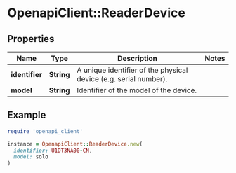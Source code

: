 # OpenapiClient::ReaderDevice

## Properties

| Name | Type | Description | Notes |
| ---- | ---- | ----------- | ----- |
| **identifier** | **String** | A unique identifier of the physical device (e.g. serial number). |  |
| **model** | **String** | Identifier of the model of the device. |  |

## Example

```ruby
require 'openapi_client'

instance = OpenapiClient::ReaderDevice.new(
  identifier: U1DT3NA00-CN,
  model: solo
)
```


